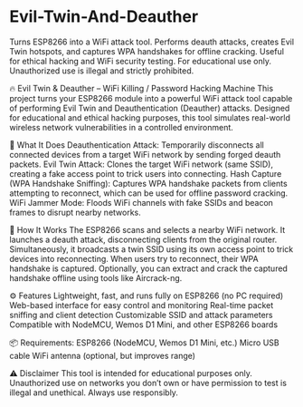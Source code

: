# Evil-Twin-And-Deauther 
Turns ESP8266 into a WiFi attack tool. Performs deauth attacks, creates Evil Twin hotspots, and captures WPA handshakes for offline cracking. Useful for ethical hacking and WiFi security testing. For educational use only. Unauthorized use is illegal and strictly prohibited.

🔥 Evil Twin & Deauther – WiFi Killing / Password Hacking Machine
This project turns your ESP8266 module into a powerful WiFi attack tool capable of performing Evil Twin and Deauthentication (Deauther) attacks. Designed for educational and ethical hacking purposes, this tool simulates real-world wireless network vulnerabilities in a controlled environment.

🚀 What It Does
Deauthentication Attack: Temporarily disconnects all connected devices from a target WiFi network by sending forged deauth packets.
Evil Twin Attack: Clones the target WiFi network (same SSID), creating a fake access point to trick users into connecting.
Hash Capture (WPA Handshake Sniffing): Captures WPA handshake packets from clients attempting to reconnect, which can be used for offline password cracking.
WiFi Jammer Mode: Floods WiFi channels with fake SSIDs and beacon frames to disrupt nearby networks.

🧠 How It Works
The ESP8266 scans and selects a nearby WiFi network.
It launches a deauth attack, disconnecting clients from the original router.
Simultaneously, it broadcasts a twin SSID using its own access point to trick devices into reconnecting.
When users try to reconnect, their WPA handshake is captured.
Optionally, you can extract and crack the captured handshake offline using tools like Aircrack-ng.

⚙️ Features
Lightweight, fast, and runs fully on ESP8266 (no PC required)
Web-based interface for easy control and monitoring
Real-time packet sniffing and client detection
Customizable SSID and attack parameters
Compatible with NodeMCU, Wemos D1 Mini, and other ESP8266 boards

📦 Requirements:
ESP8266 (NodeMCU, Wemos D1 Mini, etc.)
Micro USB cable
WiFi antenna (optional, but improves range)

⚠️ Disclaimer
This tool is intended for educational purposes only. Unauthorized use on networks you don’t own or have permission to test is illegal and unethical. Always use responsibly.
